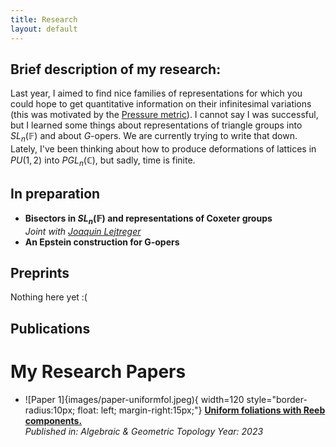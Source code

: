 ```yaml
---
title: Research
layout: default
---
```


## Brief description of my research:
Last year, I aimed to find nice families of representations for which you could hope to get quantitative information on their infinitesimal variations (this was motivated by the [Pressure metric](https://arxiv.org/abs/1301.7459)).
I cannot say I was successful, but I learned some things about representations of triangle groups into $SL_n (\mathbb{F})$ and about *G*-opers. We are currently trying to write that down. Lately, I've been thinking about how to produce deformations of lattices in $PU(1,2)$ into $PGL_n (\mathbb{C})$, but sadly, time is finite.

## In preparation

- **Bisectors in $SL_n (\mathbb{F})$ and representations of Coxeter groups**  
   *Joint with [Joaquin Lejtreger](https://joacolej.github.io)*
- **An Epstein construction for G-opers**

## Preprints

Nothing here yet :(

## Publications

# My Research Papers

- ![Paper 1]{images/paper-uniformfol.jpeg){ width=120 style="border-radius:10px; float: left; margin-right:15px;"}
  **[Uniform foliations with Reeb components.](https://msp.org/agt/2023/23-9/agt-v23-n9-p10-s.pdf)**    
  *Published in: Algebraic & Geometric Topology*
  *Year: 2023*
<div style="clear: both;></div>
